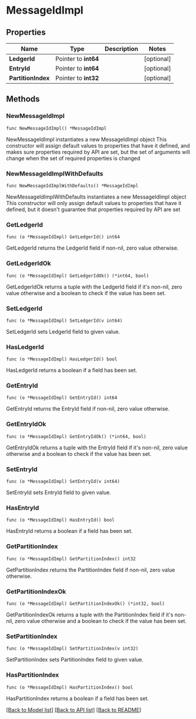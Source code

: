 # MessageIdImpl

## Properties

Name | Type | Description | Notes
------------ | ------------- | ------------- | -------------
**LedgerId** | Pointer to **int64** |  | [optional] 
**EntryId** | Pointer to **int64** |  | [optional] 
**PartitionIndex** | Pointer to **int32** |  | [optional] 

## Methods

### NewMessageIdImpl

`func NewMessageIdImpl() *MessageIdImpl`

NewMessageIdImpl instantiates a new MessageIdImpl object
This constructor will assign default values to properties that have it defined,
and makes sure properties required by API are set, but the set of arguments
will change when the set of required properties is changed

### NewMessageIdImplWithDefaults

`func NewMessageIdImplWithDefaults() *MessageIdImpl`

NewMessageIdImplWithDefaults instantiates a new MessageIdImpl object
This constructor will only assign default values to properties that have it defined,
but it doesn't guarantee that properties required by API are set

### GetLedgerId

`func (o *MessageIdImpl) GetLedgerId() int64`

GetLedgerId returns the LedgerId field if non-nil, zero value otherwise.

### GetLedgerIdOk

`func (o *MessageIdImpl) GetLedgerIdOk() (*int64, bool)`

GetLedgerIdOk returns a tuple with the LedgerId field if it's non-nil, zero value otherwise
and a boolean to check if the value has been set.

### SetLedgerId

`func (o *MessageIdImpl) SetLedgerId(v int64)`

SetLedgerId sets LedgerId field to given value.

### HasLedgerId

`func (o *MessageIdImpl) HasLedgerId() bool`

HasLedgerId returns a boolean if a field has been set.

### GetEntryId

`func (o *MessageIdImpl) GetEntryId() int64`

GetEntryId returns the EntryId field if non-nil, zero value otherwise.

### GetEntryIdOk

`func (o *MessageIdImpl) GetEntryIdOk() (*int64, bool)`

GetEntryIdOk returns a tuple with the EntryId field if it's non-nil, zero value otherwise
and a boolean to check if the value has been set.

### SetEntryId

`func (o *MessageIdImpl) SetEntryId(v int64)`

SetEntryId sets EntryId field to given value.

### HasEntryId

`func (o *MessageIdImpl) HasEntryId() bool`

HasEntryId returns a boolean if a field has been set.

### GetPartitionIndex

`func (o *MessageIdImpl) GetPartitionIndex() int32`

GetPartitionIndex returns the PartitionIndex field if non-nil, zero value otherwise.

### GetPartitionIndexOk

`func (o *MessageIdImpl) GetPartitionIndexOk() (*int32, bool)`

GetPartitionIndexOk returns a tuple with the PartitionIndex field if it's non-nil, zero value otherwise
and a boolean to check if the value has been set.

### SetPartitionIndex

`func (o *MessageIdImpl) SetPartitionIndex(v int32)`

SetPartitionIndex sets PartitionIndex field to given value.

### HasPartitionIndex

`func (o *MessageIdImpl) HasPartitionIndex() bool`

HasPartitionIndex returns a boolean if a field has been set.


[[Back to Model list]](../README.md#documentation-for-models) [[Back to API list]](../README.md#documentation-for-api-endpoints) [[Back to README]](../README.md)


